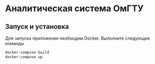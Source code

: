 # Аналитическая система ОмГТУ
## Запуск и установка
Для запуска приложения необходим Docker. 
Выполните следующие команды
```sh
docker-compose build
docker-compose up
```

